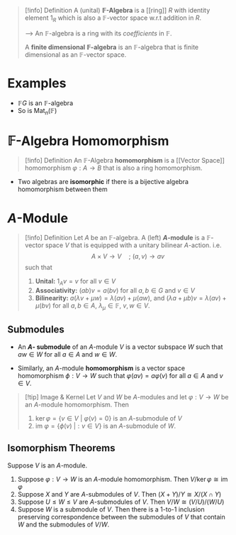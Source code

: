 >[!info] Definition
>A (unital) **$\mathbb{F}$-Algebra** is a [[ring]] $R$ with identity element $1_R$ which is also a $\mathbb{F}$-vector space w.r.t addition in $R$.
>
>--> An $\mathbb{F}$-algebra is a ring with its *coefficients* in $\mathbb{F}$. 
>
>A **finite dimensional $\mathbb{F}$-algebra** is an $\mathbb{F}$-algebra that is finite dimensional as an $\mathbb{F}$-vector space.

# Examples

- $\mathbb{F}G$ is an $\mathbb{F}$-algebra
- So is $\text{Mat}_n(\mathbb{F})$

# $\mathbb{F}$-Algebra Homomorphism

>[!info] Definition
>An $\mathbb{F}$-Algebra **homomorphism** is a [[Vector Space]] homomorphism $\varphi: A \to B$ that is also a ring homomorphism.

- Two algebras are **isomorphic** if there is a bijective algebra homomorphism between them


# $A$-Module

>[!info] Definition
>Let $A$ be an $\mathbb{F}$-algebra. A (left) **$A$-module** is a $\mathbb{F}$-vector space $V$ that is equipped with a unitary bilinear $A$-action.  i.e.
>$$A \times V \to V \quad;\:(a,v) \to av$$
>such that
>1. **Unital:** $1_A v = v$ for all $v \in V$
>2. **Associativity:** $(ab)v = a(bv)$ for all $a,b \in G$ and $v \in V$
>3. **Bilinearity:** $a(\lambda v + \mu w) = \lambda (av) + \mu (aw)$, and $(\lambda a + \mu b)v = \lambda (av) + \mu (bv)$  for all $a,b \in A$, $\lambda_\mu \in \mathbb{F}$, $v,w \in V$. 

## Submodules

- An **$A$- submodule** of an $A$-module $V$ is a vector subspace $W$ such that $aw \in W$ for all $a \in A$ and $w \in W$.

- Similarly, an $A$-module **homomorphism** is a vector space homomorphism $\phi: V \to W$ such that $\varphi(av) = a \varphi(v)$ for all $a \in A$ and $v \in V$.  


>[!tip] Image & Kernel
>Let  $V$ and $W$ be $A$-modules and let $\varphi: V \to W$ be an $A$-module homomorphism. Then
>1. $\ker \varphi = \{v \in V\:|\: \varphi(v) = 0 \}$ is an $A$-submodule of $V$ 
>2. $\text{im }\varphi = \{\phi(v)\:|: v \in V\}$ is an $A$-submodule of $W$.


## Isomorphism Theorems

Suppose $V$ is an $A$-module.

1. Suppose $\varphi:V \to W$ is an $A$-module homomorphism. Then $V/\ker\varphi \cong \text{im }\varphi$ 
2. Suppose $X$ and $Y$ are $A$-submodules of $V$. Then $(X+Y)/Y \cong X/(X\cap Y)$
3. Suppose $U\leq W \leq V$ are $A$-submodules of $V$. Then $V/W \cong (V/U)/(W/U)$
4. Suppose $W$ is a submodule of $V$. Then there is a 1-to-1 inclusion preserving correspondence between the submodules of $V$ that contain $W$ and the submodules of $V/W$.




